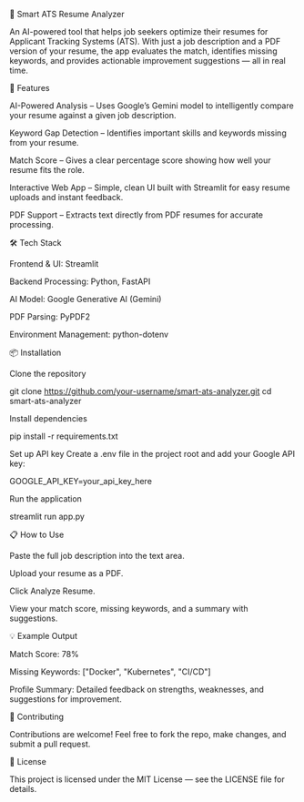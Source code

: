 📄 Smart ATS Resume Analyzer

An AI-powered tool that helps job seekers optimize their resumes for Applicant Tracking Systems (ATS).
With just a job description and a PDF version of your resume, the app evaluates the match, identifies missing keywords, and provides actionable improvement suggestions — all in real time.

🚀 Features

AI-Powered Analysis – Uses Google’s Gemini model to intelligently compare your resume against a given job description.

Keyword Gap Detection – Identifies important skills and keywords missing from your resume.

Match Score – Gives a clear percentage score showing how well your resume fits the role.

Interactive Web App – Simple, clean UI built with Streamlit for easy resume uploads and instant feedback.

PDF Support – Extracts text directly from PDF resumes for accurate processing.

🛠️ Tech Stack

Frontend & UI: Streamlit

Backend Processing: Python, FastAPI

AI Model: Google Generative AI (Gemini)

PDF Parsing: PyPDF2

Environment Management: python-dotenv

📦 Installation

Clone the repository

git clone https://github.com/your-username/smart-ats-analyzer.git
cd smart-ats-analyzer


Install dependencies

pip install -r requirements.txt


Set up API key
Create a .env file in the project root and add your Google API key:

GOOGLE_API_KEY=your_api_key_here


Run the application

streamlit run app.py

📋 How to Use

Paste the full job description into the text area.

Upload your resume as a PDF.

Click Analyze Resume.

View your match score, missing keywords, and a summary with suggestions.

💡 Example Output

Match Score: 78%

Missing Keywords: ["Docker", "Kubernetes", "CI/CD"]

Profile Summary: Detailed feedback on strengths, weaknesses, and suggestions for improvement.

🤝 Contributing

Contributions are welcome! Feel free to fork the repo, make changes, and submit a pull request.

📜 License

This project is licensed under the MIT License — see the LICENSE file for details.
